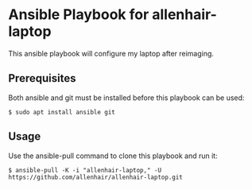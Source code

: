 # Ansible Playbook for allenhair-laptop

This ansible playbook will configure my laptop after reimaging.

## Prerequisites

Both ansible and git must be installed before this playbook can be used:

```console
$ sudo apt install ansible git
```

## Usage

Use the ansible-pull command to clone this playbook and run it:

```console
$ ansible-pull -K -i "allenhair-laptop," -U https://github.com/allenhair/allenhair-laptop.git
```

